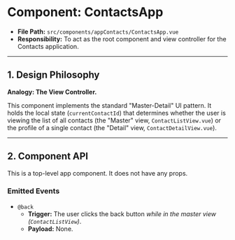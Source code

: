 # Component: ContactsApp

- **File Path:** `src/components/appContacts/ContactsApp.vue`
- **Responsibility:** To act as the root component and view controller for the Contacts application.

---

## 1. Design Philosophy

**Analogy: The View Controller.**

This component implements the standard "Master-Detail" UI pattern. It holds the local state (`currentContactId`) that determines whether the user is viewing the list of all contacts (the "Master" view, `ContactListView.vue`) or the profile of a single contact (the "Detail" view, `ContactDetailView.vue`).

---

## 2. Component API

This is a top-level app component. It does not have any props.

### Emitted Events

-   `@back`
    -   **Trigger:** The user clicks the back button *while in the master view (`ContactListView`)*.
    -   **Payload:** None.
